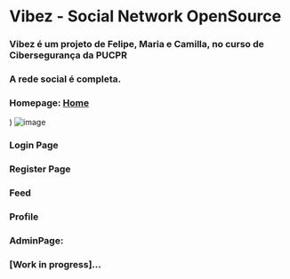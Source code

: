 # Vibez - Social Network OpenSource
### Vibez é um projeto de Felipe, Maria e Camilla, no curso de Cibersegurança da PUCPR
### A rede social é completa.

### Homepage: [Home](https://maidenzinho.github.io/Vibez/)
)
![image](https://github.com/user-attachments/assets/0e99aabf-6120-42fa-a84e-61f79b502efa)


### Login Page

### Register Page

### Feed

### Profile

### AdminPage:

### [Work in progress]...
